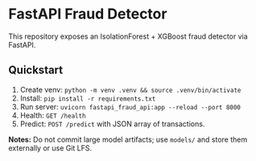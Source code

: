 # FastAPI Fraud Detector

This repository exposes an IsolationForest + XGBoost fraud detector via FastAPI.

## Quickstart

1. Create venv: `python -m venv .venv && source .venv/bin/activate`
2. Install: `pip install -r requirements.txt`
3. Run server: `uvicorn fastapi_fraud_api:app --reload --port 8000`
4. Health: `GET /health`  
5. Predict: `POST /predict` with JSON array of transactions.

**Notes:** Do not commit large model artifacts; use `models/` and store them externally or use Git LFS.
